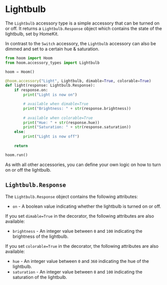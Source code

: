 # Lightbulb

The `Lightbulb` accessory type is a simple accessory that can be turned on or off. It returns a `Lightbulb.Response` object which contains the state of the lightbulb, set by HomeKit. 

In contrast to the `Switch` accessory, the `Lightbulb` accessory can also be dimmed and set to a certain hue & saturation.

```python
from hoom import Hoom
from hoom.accessory_types import Lightbulb

hoom = Hoom()

@hoom.accessory("Light", Lightbulb, dimable=True, colorable=True)
def light(response: Lightbulb.Response):
    if response.on:
        print("Light is now on")

        # available when dimable=True
        print("Brightness: " + str(response.brightness))
        
        # available when colorable=True
        print("Hue: " + str(response.hue))
        print("Saturation: " + str(response.saturation))
    else:
        print("Light is now off")
        
    return

hoom.run()
```

As with all other accessories, you can define your own logic on how to turn on or off the lightbulb. 


## `Lightbulb.Response`

The `Lightbulb.Response` object contains the following attributes:

- `on` - A boolean value indicating whether the lightbulb is turned on or off.

If you set `dimable=True` in the decorator, the following attributes are also available:

- `brightness` - An integer value between `0` and `100` indicating the brightness of the lightbulb.

If you set `colorable=True` in the decorator, the following attributes are also available:

- `hue` - An integer value between `0` and `360` indicating the hue of the lightbulb.
- `saturation` - An integer value between `0` and `100` indicating the saturation of the lightbulb.
